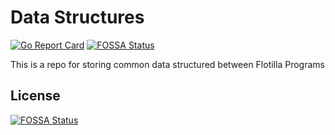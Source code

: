 # Data Structures

[![Go Report Card](https://goreportcard.com/badge/github.com/Ximidar/DataStructures)](https://goreportcard.com/report/github.com/Ximidar/DataStructures)
[![FOSSA Status](https://app.fossa.io/api/projects/git%2Bgithub.com%2FXimidar%2FDataStructures.svg?type=shield)](https://app.fossa.io/projects/git%2Bgithub.com%2FXimidar%2FDataStructures?ref=badge_shield)

This is a repo for storing common data structured between Flotilla Programs

## License
[![FOSSA Status](https://app.fossa.io/api/projects/git%2Bgithub.com%2FXimidar%2FDataStructures.svg?type=large)](https://app.fossa.io/projects/git%2Bgithub.com%2FXimidar%2FDataStructures?ref=badge_large)